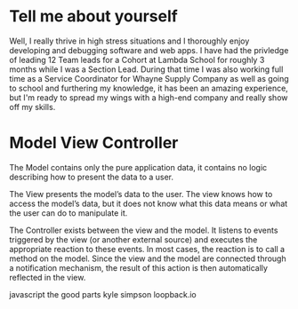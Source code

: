 # Tell me about yourself

Well, I really thrive in high stress situations and I thoroughly enjoy developing and debugging software and web apps. I have had the privledge of leading 12 Team leads for a Cohort at Lambda School for roughly 3 months while I was a Section Lead. During that time I was also working full time as a Service Coordinator for Whayne Supply Company as well as going to school and furthering my knowledge, it has been an amazing experience, but I'm ready to spread my wings with a high-end company and really show off my skills.

# Model View Controller

The Model contains only the pure application data, it contains no logic describing how to present the data to a user.

The View presents the model’s data to the user. The view knows how to access the model’s data, but it does not know what this data means or what the user can do to manipulate it.

The Controller exists between the view and the model. It listens to events triggered by the view (or another external source) and executes the appropriate reaction to these events. In most cases, the reaction is to call a method on the model. Since the view and the model are connected through a notification mechanism, the result of this action is then automatically reflected in the view.

javascript the good parts
kyle simpson
loopback.io
